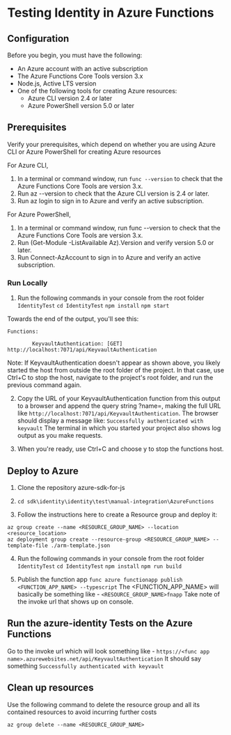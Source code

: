 # Testing Identity in Azure Functions

## Configuration

Before you begin, you must have the following:

- An Azure account with an active subscription
- The Azure Functions Core Tools version 3.x
- Node.js, Active LTS version
- One of the following tools for creating Azure resources:
  - Azure CLI version 2.4 or later
  - Azure PowerShell version 5.0 or later

## Prerequisites

Verify your prerequisites, which depend on whether you are using Azure CLI or Azure PowerShell for creating Azure resources

For Azure CLI,

1. In a terminal or command window, run `func --version` to check that the Azure Functions Core Tools are version 3.x.
2. Run az --version to check that the Azure CLI version is 2.4 or later.
3. Run az login to sign in to Azure and verify an active subscription.

For Azure PowerShell,

1. In a terminal or command window, run func --version to check that the Azure Functions Core Tools are version 3.x.
2. Run (Get-Module -ListAvailable Az).Version and verify version 5.0 or later.
3. Run Connect-AzAccount to sign in to Azure and verify an active subscription.

### Run Locally

1. Run the following commands in your console from the root folder `IdentityTest`
   `cd IdentityTest`
   `npm install`
   `npm start`

Towards the end of the output, you'll see this:

```
Functions:

        KeyvaultAuthentication: [GET] http://localhost:7071/api/KeyvaultAuthentication
```

Note:
If KeyvaultAuthentication doesn't appear as shown above, you likely started the host from outside the root folder of the project. In that case, use Ctrl+C to stop the host, navigate to the project's root folder, and run the previous command again.

2. Copy the URL of your KeyvaultAuthentication function from this output to a browser and append the query string ?name=<your-name>, making the full URL like `http://localhost:7071/api/KeyvaultAuthentication`. The browser should display a message like:
   `Successfully authenticated with keyvault`
   The terminal in which you started your project also shows log output as you make requests.

3. When you're ready, use Ctrl+C and choose y to stop the functions host.

## Deploy to Azure

1. Clone the repository azure-sdk-for-js

2. `cd sdk\identity\identity\test\manual-integration\AzureFunctions`

3. Follow the instructions here to create a Resource group and deploy it:

```
az group create --name <RESOURCE_GROUP_NAME> --location <resource_location>
az deployment group create --resource-group <RESOURCE_GROUP_NAME> --template-file ./arm-template.json
```

4. Run the following commands in your console from the root folder `IdentityTest`
   `cd IdentityTest`
   `npm install`
   `npm run build`

5. Publish the function app
   `func azure functionapp publish <FUNCTION_APP_NAME> --typescript`
   The <FUNCTION_APP_NAME> will basically be something like - `<RESOURCE_GROUP_NAME>fnapp`
   Take note of the invoke url that shows up on console.

## Run the azure-identity Tests on the Azure Functions

Go to the invoke url which will look something like - `https://<func app name>.azurewebsites.net/api/KeyvaultAuthentication`
It should say something `Successfully authenticated with keyvault`

## Clean up resources

Use the following command to delete the resource group and all its contained resources to avoid incurring further costs

`az group delete --name <RESOURCE_GROUP_NAME>`
